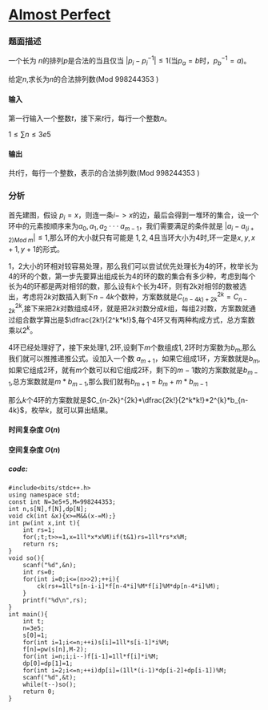 # [Almost Perfect](https://codeforc.es/contest/1726/problem/E)
### 题面描述
一个长为 $n$的排列$p$是合法的当且仅当 $|p_i-p_i^{-1}| \le 1$(当$p_a=b$时，$p_b^{-1}=a$)。

给定$n$,求长为$n$的合法排列数(Mod 998244353 )
#### 输入
第一行输入一个整数$t$，接下来$t$行，每行一个整数$n$。

$1\leq \sum n \leq 3e5$
#### 输出
共$t$行，每行一个整数，表示的合法排列数(Mod 998244353 )

### 分析
首先建图，假设 $p_i=x$，则连一条$i -> x$的边，最后会得到一堆环的集合，设一个环中的元素按顺序来为$a_0,a_1,a_2···a_{m-1}$，我们需要满足的条件就是 $|a_i-a_{(i+2) Mod \  m}| \leq 1$,那么环的大小就只有可能是 $1,2,4$且当环大小为$4$时,环一定是$x,y,x+1,y+1$的形式。

$1，2$大小的环相对较容易处理，那么我们可以尝试优先处理长为$4$的环，枚举长为$4$的环的个数，第一步先要算出组成长为$4$的环的数的集合有多少种，考虑到每个长为$4$的环都是两对相邻的数，那么设有$k$个长为$4$环，则有2k对相邻的数被选出，考虑将$2k$对数插入剩下$n-4k$个数种，方案数就是$C_{(n-4k)+2k}^{2k}=C_{n-2k}^{2k}$,接下来把$2k$对数组成$4$环，就是把$2k$对数分成$k$组，每组$2$对数，方案数就通过组合数学算出是$\dfrac{2k!}{2^k*k!}$,每个$4$环又有两种构成方式，总方案数乘以$2^k$。

$4$环已经处理好了，接下来处理$1,2$环,设剩下$m$个数组成$1,2$环时方案数为$b_m$,那么我们就可以推推递推公式。设加入一个数 $a_{m+1}$，如果它组成$1$环，方案数就是$b_m$,如果它组成$2$环，就有$m$个数可以和它组成$2$环，剩下的$m-1$数的方案数就是$b_{m-1}$,总方案数就是$m*{b_{m-1}}$,那么我们就有$b_{m+1}=b_m+m*{b_{m-1}}$

那么$k$个$4$环的方案数就是$C_{n-2k}^{2k}*\dfrac{2k!}{2^k*k!}*2^{k}*b_{n-4k}$，枚举$k$，就可以算出结果。
#### 时间复杂度 $O(n)$
#### 空间复杂度 $O(n)$
##### code:
```
#include<bits/stdc++.h>
using namespace std;
const int N=3e5+5,M=998244353;
int n,s[N],f[N],dp[N];
void ck(int &x){x>=M&&(x-=M);}
int pw(int x,int t){
	int rs=1;
	for(;t;t>>=1,x=1ll*x*x%M)if(t&1)rs=1ll*rs*x%M;
	return rs;
}
void so(){
	scanf("%d",&n);
	int rs=0;
	for(int i=0;i<=(n>>2);++i){
		ck(rs+=1ll*s[n-i-i]*f[n-4*i]%M*f[i]%M*dp[n-4*i]%M);
	}
	printf("%d\n",rs);
}
int main(){
	int t;
	n=3e5;
	s[0]=1;
	for(int i=1;i<=n;++i)s[i]=1ll*s[i-1]*i%M;
	f[n]=pw(s[n],M-2);
	for(int i=n;i;i--)f[i-1]=1ll*f[i]*i%M;
	dp[0]=dp[1]=1;
	for(int i=2;i<=n;++i)dp[i]=(1ll*(i-1)*dp[i-2]+dp[i-1])%M;
	scanf("%d",&t);
	while(t--)so();
	return 0;
}
```